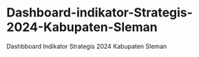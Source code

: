 # Dashboard-indikator-Strategis-2024-Kabupaten-Sleman
Dashbboard Indikator Strategis 2024 Kabupaten Sleman

